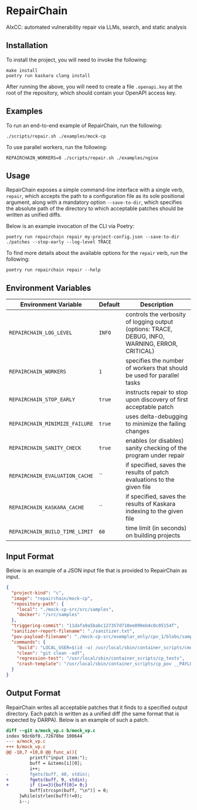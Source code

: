 # RepairChain

AIxCC: automated vulnerability repair via LLMs, search, and static analysis

## Installation

To install the project, you will need to invoke the following:

```shell
make install
poetry run kaskara clang install
```

After running the above, you will need to create a file `.openapi.key` at the root of the repository, which should contain your OpenAPI access key.

## Examples

To run an end-to-end example of RepairChain, run the following:

```shell
./scripts/repair.sh ./examples/mock-cp
```

To use parallel workers, run the following:

```shell
REPAIRCHAIN_WORKERS=8 ./scripts/repair.sh ./examples/nginx
```

## Usage

RepairChain exposes a simple command-line interface with a single verb, `repair`, which accepts the path to a configuration file as its sole positional argument, along with a mandatory option `--save-to-dir`, which specifies the absolute path of the directory to which acceptable patches should be written as unified diffs.

Below is an example invocation of the CLI via Poetry:

```shell
poetry run repairchain repair my-project-config.json --save-to-dir ./patches --stop-early --log-level TRACE
```

To find more details about the available options for the `repair` verb, run the following:

```shell
poetry run repairchain repair --help
```

## Environment Variables

| **Environment Variable** | **Default** | **Description** |
| ------------------------ | ----------- | --------------- |
| `REPAIRCHAIN_LOG_LEVEL` | `INFO` | controls the verbosity of logging output (options: TRACE, DEBUG, INFO, WARNING, ERROR, CRITICAL) |
| `REPAIRCHAIN_WORKERS` | `1` | specifies the number of workers that should be used for parallel tasks |
| `REPAIRCHAIN_STOP_EARLY` | `true` | instructs repair to stop upon discovery of first acceptable patch |
| `REPAIRCHAIN_MINIMIZE_FAILURE` | `true` | uses delta-debugging to minimize the failing changes |
| `REPAIRCHAIN_SANITY_CHECK` | `true` | enables (or disables) sanity checking of the program under repair |
| `REPAIRCHAIN_EVALUATION_CACHE` | `` | if specified, saves the results of patch evaluations to the given file |
| `REPAIRCHAIN_KASKARA_CACHE` | `` | if specified, saves the results of Kaskara indexing to the given file |
| `REPAIRCHAIN_BUILD_TIME_LIMIT` | `60` | time limit (in seconds) on building projects |


## Input Format

Below is an example of a JSON input file that is provided to RepairChain as input.

```json
{
  "project-kind": "c",
  "image": "repairchain/mock-cp",
  "repository-path": {
    "local": "./mock-cp-src/src/samples",
    "docker": "/src/samples"
  },
  "triggering-commit": "11dafa9a5babc127357d710ee090eb4c0c05154f",
  "sanitizer-report-filename": "./sanitizer.txt",
  "pov-payload-filename": "./mock-cp-src/exemplar_only/cpv_1/blobs/sample_solve.bin",
  "commands": {
    "build": "LOCAL_USER=$(id -u) /usr/local/sbin/container_scripts/cmd_harness.sh build",
    "clean": "git clean -xdf",
    "regression-test": "/usr/local/sbin/container_scripts/cp_tests",
    "crash-template": "/usr/local/sbin/container_scripts/cp_pov __PAYLOAD_FILE__ filein_harness"
  }
}
```

## Output Format

RepairChain writes all acceptable patches that it finds to a specified output directory.
Each patch is written as a unified diff (the same format that is expected by DARPA).
Below is an example of such a patch.

```diff
diff --git a/mock_vp.c b/mock_vp.c
index 9dc6bf0..72678be 100644
--- a/mock_vp.c
+++ b/mock_vp.c
@@ -10,7 +10,8 @@ func_a(){
         printf("input item:");
         buff = &items[i][0];
         i++;
-        fgets(buff, 40, stdin);
+        fgets(buff, 9, stdin);
+        if (i==3){buff[0]= 0;}
         buff[strcspn(buff, "\n")] = 0;
     }while(strlen(buff)!=0);
     i--;
```
